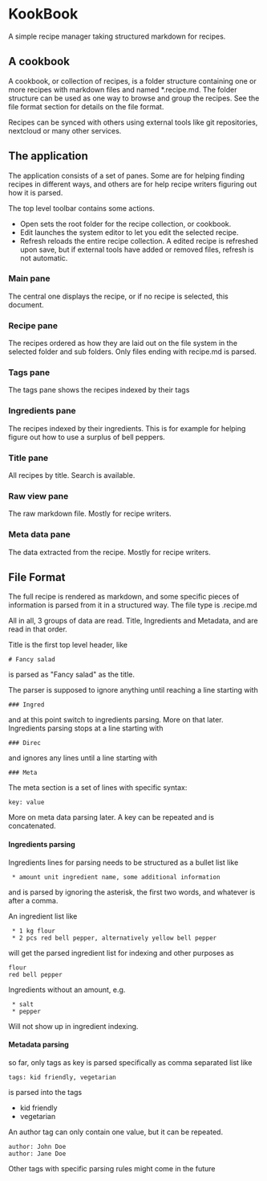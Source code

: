 # KookBook

A simple recipe manager taking structured markdown for recipes.

## A cookbook

A cookbook, or collection of recipes, is a folder structure containing one or more recipes with markdown files and named *.recipe.md. The folder structure can be used as one way to browse and group the recipes.
See the file format section for details on the file format.

Recipes can be synced with others using external tools like git repositories, nextcloud or many other services.

## The application

The application consists of a set of panes. Some are for helping finding recipes in different ways, and others are for help recipe writers figuring out how it is parsed.

The top level toolbar contains some actions. 
 * Open sets the root folder for the recipe collection, or cookbook. 
 * Edit launches the system editor to let you edit the selected recipe.
 * Refresh reloads the entire recipe collection. A edited recipe is refreshed upon save, but if external tools have added or removed files, refresh is not automatic.

### Main pane
The central one displays the recipe, or if no recipe is selected, this document.

### Recipe pane
The recipes ordered as how they are laid out on the file system in the selected folder and sub folders. Only files ending with recipe.md is parsed.

### Tags pane
The tags pane shows the recipes indexed by their tags

### Ingredients pane
The recipes indexed by their ingredients. This is for example for helping figure out how to use a surplus of bell peppers.

### Title pane
All recipes by title. Search is available.

### Raw view pane
The raw markdown file. Mostly for recipe writers.

### Meta data pane
The data extracted from the recipe. Mostly for recipe writers.

## File Format

The full recipe is rendered as markdown, and some specific pieces of information is parsed from it in a structured way. The file type is .recipe.md

All in all, 3 groups of data are read. Title, Ingredients and Metadata, and are read in that order.

Title is the first top level header, like 

    # Fancy salad
is parsed as "Fancy salad" as the title.

The parser is supposed to ignore anything until reaching a line starting with 

    ### Ingred
and at this point switch to ingredients parsing. More on that later. Ingredients parsing stops at a line starting with 

    ### Direc
and ignores any lines until a line starting with 

    ### Meta
The meta section is a set of lines with specific syntax:

    key: value
More on meta data parsing later.
A key can be repeated and is concatenated.


#### Ingredients parsing

Ingredients lines for parsing needs to be structured as a bullet list like

     * amount unit ingredient name, some additional information

and is parsed by ignoring the asterisk, the first two words, and whatever is after a comma.

An ingredient list like

     * 1 kg flour
     * 2 pcs red bell pepper, alternatively yellow bell pepper

will get the parsed ingredient list for indexing and other purposes as

    flour
    red bell pepper


Ingredients without an amount, e.g.

     * salt
     * pepper

Will not show up in ingredient indexing.


#### Metadata parsing

so far, only tags as key is parsed specifically as comma separated list like

    tags: kid friendly, vegetarian

is parsed into the tags
 * kid friendly
 * vegetarian

An author tag can only contain one value, but it can be repeated.

    author: John Doe
    author: Jane Doe


Other tags with specific parsing rules might come in the future






